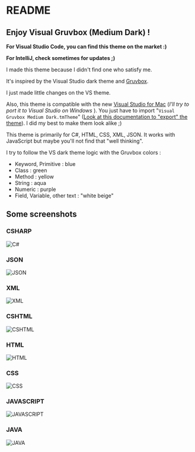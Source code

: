 # README
## Enjoy Visual Gruvbox (Medium Dark) !

**For Visual Studio Code, you can find this theme on the market :)**

**For IntelliJ, check sometimes for updates ;)**

I made this theme because I didn't find one who satisfy me.

It's inspired by the Visual Studio dark theme and [Gruvbox](https://github.com/morhetz/gruvbox).

I just made little changes on the VS theme.

Also, this theme is compatible with the new [Visual Studio for Mac](https://www.visualstudio.com/vs/visual-studio-mac/)  (*I'll try to port it to Visual Studio on Windows* ).
You just have to import "`Visual Gruvbox Medium Dark.tmTheme`" ([Look at this documentation to "export" the theme](https://code.visualstudio.com/docs/extensions/yocode#_your-extensions-folder)). I did my best to make them look alike ;)

This theme is primarily for C#, HTML, CSS, XML, JSON. It works with JavaScript but maybe you'll not find that "well thinking".

I try to follow the VS dark theme logic with the Gruvbox colors : 
* Keyword, Primitive : blue
* Class : green
* Method : yellow
* String : aqua
* Numeric : purple
* Field, Variable, other text : "white beige"

## Some screenshots
### CSHARP
![C#](https://raw.githubusercontent.com/rphlmr/visual-gruvbox-medium-dark/master/demo/img/csharp.png)

### JSON
![JSON](https://raw.githubusercontent.com/rphlmr/visual-gruvbox-medium-dark/master/demo/img/json.png)

### XML
![XML](https://raw.githubusercontent.com/rphlmr/visual-gruvbox-medium-dark/master/demo/img/xml.png)

### CSHTML
![CSHTML](https://raw.githubusercontent.com/rphlmr/visual-gruvbox-medium-dark/master/demo/img/cshtml.png)

### HTML
![HTML](https://raw.githubusercontent.com/rphlmr/visual-gruvbox-medium-dark/master/demo/img/html.png)

### CSS
![CSS](https://raw.githubusercontent.com/rphlmr/visual-gruvbox-medium-dark/master/demo/img/css.png)

### JAVASCRIPT
![JAVASCRIPT](https://raw.githubusercontent.com/rphlmr/visual-gruvbox-medium-dark/master/demo/img/js.png)

### JAVA
![JAVA](https://raw.githubusercontent.com/rphlmr/visual-gruvbox-medium-dark/master/demo/img/java.png)